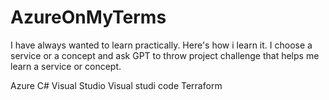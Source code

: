 # AzureOnMyTerms
I have always wanted to learn practically. Here's how i learn it. I choose a service or a concept and ask GPT to throw project challenge that helps me learn a service or concept. 

Azure
C#
Visual Studio
Visual studi code
Terraform

